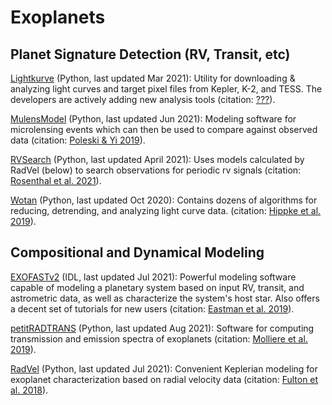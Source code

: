# Exoplanets


## Planet Signature Detection (RV, Transit, etc)
[Lightkurve](https://docs.lightkurve.org/) (Python, last updated Mar 2021): Utility for downloading & analyzing light curves and target pixel files from Kepler, K-2, and TESS. The developers are actively adding new analysis tools (citation: [???](???)).

[MulensModel](https://github.com/rpoleski/MulensModel) (Python, last updated Jun 2021): Modeling software for microlensing events which can then be used to compare against observed data (citation: [Poleski & Yi 2019](https://ui.adsabs.harvard.edu/abs/2019A%26C....26...35P/abstract)).

[RVSearch](https://github.com/California-Planet-Search/rvsearch) (Python, last updated April 2021): Uses models calculated by RadVel (below) to search observations for periodic rv signals (citation: [Rosenthal et al. 2021](https://ui.adsabs.harvard.edu/abs/2021ApJS..255....8R/abstract)).

[Wotan](https://github.com/hippke/wotan) (Python, last updated Oct 2020): Contains dozens of algorithms for reducing, detrending, and analyzing light curve data. (citation: [Hippke et al. 2019](https://ui.adsabs.harvard.edu/abs/2019AJ....158..143H/abstract)).

## Compositional and Dynamical Modeling

[EXOFASTv2](https://github.com/jdeast/EXOFASTv2) (IDL, last updated Jul 2021): Powerful modeling software capable of modeling a planetary system based on input RV, transit, and astrometric data, as well as characterize the system's host star. Also offers a decent set of tutorials for new users (citation: [Eastman et al. 2019](https://ui.adsabs.harvard.edu/abs/2019arXiv190709480E/abstract)).

[petitRADTRANS](https://petitradtrans.readthedocs.io/en/latest/) (Python, last updated Aug 2021): Software for computing transmission and emission spectra of exoplanets (citation: [Molliere et al. 2019](https://ui.adsabs.harvard.edu/abs/2019A%26A...627A..67M/abstract)).

[RadVel](https://github.com/California-Planet-Search/radvel) (Python, last updated Jul 2021): Convenient Keplerian modeling for exoplanet characterization based on radial velocity data (citation: [Fulton et al. 2018](https://ui.adsabs.harvard.edu/abs/2018PASP..130d4504F/abstract)).
